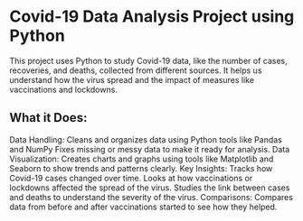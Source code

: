 # Covid-19 Data Analysis Project using Python
This project uses Python to study Covid-19 data, like the number of cases, recoveries, and deaths, collected from different sources. It helps us understand how the virus spread and the impact of measures like vaccinations and lockdowns.
## What it Does:
Data Handling:
Cleans and organizes data using Python tools like Pandas and NumPy
Fixes missing or messy data to make it ready for analysis.
Data Visualization:
Creates charts and graphs using tools like Matplotlib and Seaborn to show trends and patterns clearly.
Key Insights:
Tracks how Covid-19 cases changed over time.
Looks at how vaccinations or lockdowns affected the spread of the virus.
Studies the link between cases and deaths to understand the severity of the virus.
Comparisons:
Compares data from before and after vaccinations started to see how they helped.
